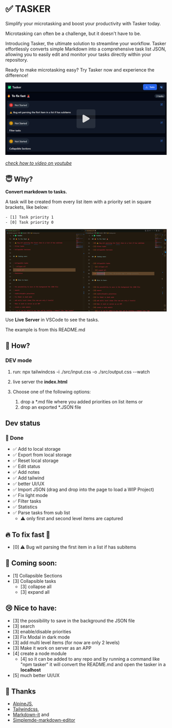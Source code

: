# ✅ TASKER

Simplify your microtasking and boost your productivity with Tasker today.

Microtasking can often be a challenge, but it doesn't have to be.

Introducing Tasker, the ultimate solution to streamline your workflow. Tasker
effortlessly converts simple Markdown into a comprehensive task list JSON,
allowing you to easily edit and monitor your tasks directly within your
repository.

Ready to make microtasking easy? Try Tasker now and experience the difference!

[![sample of tasks](./src/screenshot.png)](https://youtu.be/oV8gtK-cxoo)

[_check how to video on youtube_](https://youtu.be/oV8gtK-cxoo)

## 😇 Why?

**Convert markdown to tasks.**

A task will be created from every list item with a priority set in square
brackets, like below:

```
- [1] Task priority 1
- [0] Task priority 0
```

![sample of tasks](./src/add-priorities.png)

Use **Live Server** in VSCode to see the tasks.

The example is from this README.md

## 💪 How?

### DEV mode

1. run: npx tailwindcss -i ./src/input.css -o ./src/output.css --watch
1. live server the **index.html**
1. Choose one of the following options:

   1. drop a \*.md file where you added priorities on list items or
   1. drop an exported \*.JSON file

## Dev status

### 🎉 Done

- ✅ Add to local storage
- ✅ Export from local storage
- ✅ Reset local storage
- ✅ Edit status
- ✅ Add notes
- ✅ Add tailwind
- ✅ better UI/UX
- ✅ Import JSON (drag and drop into the page to load a WIP Project)
- ✅ Fix light mode
- ✅ Filter tasks
- ✅ Statistics
- ✅ Parse tasks from sub list
  - ⚠️ only first and second level items are captured

## 🔥 To fix fast 🚨

- [0] ⚠️ Bug wit parsing the first item in a list if has subitems

## 📣 Coming soon:

- [1] Collapsible Sections
- [3] Collapsible tasks
  - [3] collapse all
  - [3] expand all

## 😢 Nice to have:

- [3] the possibility to save in the background the JSON file
- [3] search
- [3] enable/disable priorities
- [3] Fix Modal in dark mode
- [3] add multi level items (for now are only 2 levels)
- [3] Make it work on server as an APP
- [4] create a node module
  - [4] so it can be added to any repo and by running a command like "npm
    tasker" it will convert the README.md and open the tasker in a **localhost**
- [5] much better UI/UX

## 👄 Thanks

- [AlpineJS](https://alpinejs.dev/),
- [Tailwindcss](https://tailwindcss.com/),
- [Markdown-it](https://markdown-it.github.io/) and
- [Simplemde-markdown-editor](https://github.com/sparksuite/simplemde-markdown-editor)

